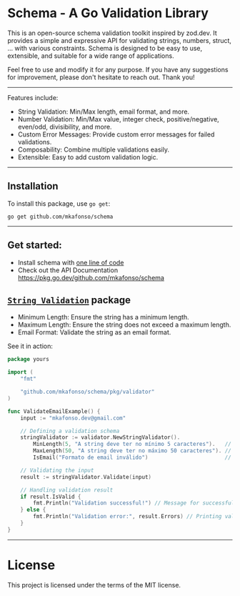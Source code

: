 # Schema - A Go Validation Library

This is an open-source schema validation toolkit inspired by zod.dev. It provides a simple and expressive API for validating strings, numbers, struct, ... with various constraints. Schema is designed to be easy to use, extensible, and suitable for a wide range of applications.

Feel free to use and modify it for any purpose. If you have any suggestions for improvement, please don't hesitate to reach out. Thank you!

---

Features include:

-   String Validation: Min/Max length, email format, and more.
-   Number Validation: Min/Max value, integer check, positive/negative, even/odd, divisibility, and more.
-   Custom Error Messages: Provide custom error messages for failed validations.
-   Composability: Combine multiple validations easily.
-   Extensible: Easy to add custom validation logic.

---

## Installation

To install this package, use `go get`:

    go get github.com/mkafonso/schema

---

## Get started:

-   Install schema with [one line of code](#installation)
-   Check out the API Documentation https://pkg.go.dev/github.com/mkafonso/schema

## [`String Validation`](https://pkg.go.dev/github.com/mkafonso/schema/string "API documentation") package

-   Minimum Length: Ensure the string has a minimum length.
-   Maximum Length: Ensure the string does not exceed a maximum length.
-   Email Format: Validate the string as an email format.

See it in action:

```go
package yours

import (
	"fmt"

	"github.com/mkafonso/schema/pkg/validator"
)

func ValidateEmailExample() {
	input := "mkafonso.dev@gmail.com"

	// Defining a validation schema
	stringValidator := validator.NewStringValidator().
		MinLength(5, "A string deve ter no mínimo 5 caracteres").   // Sets minimum length constraint
		MaxLength(50, "A string deve ter no máximo 50 caracteres"). // Sets maximum length constraint
		IsEmail("Formato de email inválido")                        // Validates as an email format

	// Validating the input
	result := stringValidator.Validate(input)

	// Handling validation result
	if result.IsValid {
		fmt.Println("Validation successful!") // Message for successful validation
	} else {
		fmt.Println("Validation error:", result.Errors) // Printing validation errors
	}
}
```

---

# License

This project is licensed under the terms of the MIT license.
